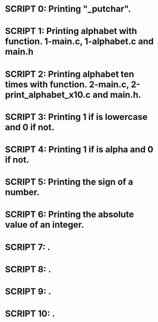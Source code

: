 # SCRIPT 0: Printing "_putchar".
# SCRIPT 1: Printing alphabet with function. 1-main.c, 1-alphabet.c and main.h
# SCRIPT 2: Printing alphabet ten times with function. 2-main.c, 2-print_alphabet_x10.c and main.h.
# SCRIPT 3: Printing 1 if is lowercase and 0 if not.
# SCRIPT 4: Printing 1 if is alpha and 0 if not.
# SCRIPT 5: Printing the sign of a number.
# SCRIPT 6: Printing the absolute value of an integer.
# SCRIPT 7: .
# SCRIPT 8: .
# SCRIPT 9: .
# SCRIPT 10: . 
